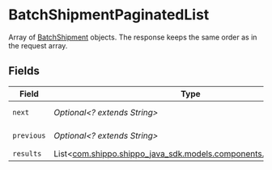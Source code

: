# BatchShipmentPaginatedList

Array of <a href="#section/Batch-Shipment">BatchShipment</a> objects. 
The response keeps the same order as in the request array.


## Fields

| Field                                                                                                        | Type                                                                                                         | Required                                                                                                     | Description                                                                                                  | Example                                                                                                      |
| ------------------------------------------------------------------------------------------------------------ | ------------------------------------------------------------------------------------------------------------ | ------------------------------------------------------------------------------------------------------------ | ------------------------------------------------------------------------------------------------------------ | ------------------------------------------------------------------------------------------------------------ |
| `next`                                                                                                       | *Optional<? extends String>*                                                                                 | :heavy_minus_sign:                                                                                           | N/A                                                                                                          | baseurl?page=3&results=10                                                                                    |
| `previous`                                                                                                   | *Optional<? extends String>*                                                                                 | :heavy_minus_sign:                                                                                           | N/A                                                                                                          | baseurl?page=1&results=10                                                                                    |
| `results`                                                                                                    | List<[com.shippo.shippo_java_sdk.models.components.BatchShipment](../../models/components/BatchShipment.md)> | :heavy_minus_sign:                                                                                           | N/A                                                                                                          |                                                                                                              |